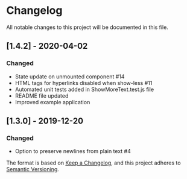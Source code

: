 # Changelog
All notable changes to this project will be documented in this file.

## [1.4.2] - 2020-04-02
### Changed
- State update on unmounted component #14
- HTML tags for hyperlinks disabled when show-less #11
- Automated unit tests added in ShowMoreText.test.js file
- README file updated
- Improved example application

## [1.3.0] - 2019-12-20
### Changed
- Option to preserve newlines from plain text #4


The format is based on [Keep a Changelog](https://keepachangelog.com/en/1.0.0/),
and this project adheres to [Semantic Versioning](https://semver.org/spec/v2.0.0.html).